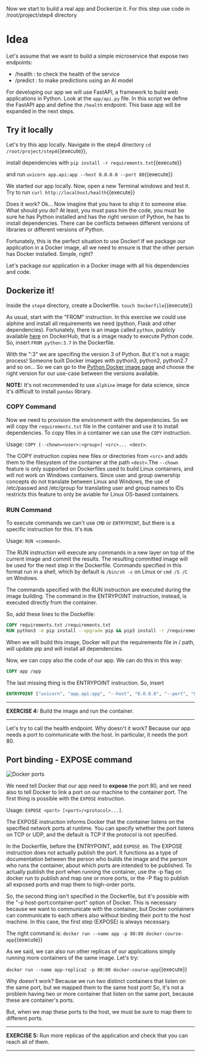 Now we start to build a real app and Dockerize it. For this step use code in /root/project/step4 directory

# Idea

Let's assume that we want to build a simple microservice that expose two endpoints:
- /health : to check the health of the service
- /predict : to make predictions using an AI model

For developing our app we will use FastAPI, a framework to build web applications in Python. Look at the `app/api.py` file. In this script we define the FastAPI app and define the `/health` endpoint. This base app will be expanded in the next steps.

## Try it locally

Let's try this app locally.
Navigate in the step4 directory `cd /root/project/step4`{{execute}},

install dependencies with `pip install -r requirements.txt`{{execute}}

and run `uvicorn app.api:app --host 0.0.0.0 --port 80`{{execute}}

We started our app locally. Now, open a new Terminal windows and test it. Try to run `curl http://localhost/health`{{execute}}

Does it work? Ok... Now imagine that you have to ship it to someone else. What should you do? At least, you must pass him the code, you must be sure he has Python installed and has the right version of Python, he has to install dependencies. There can be conflicts between different versions of libraries or different versions of Python. 

Fortunately, this is the perfect situation to use Docker! If we package our application in a Docker image, all we need to ensure is that the other person has Docker installed. Simple, right?

Let's package our application in a Docker image with all his dependencies and code.

## Dockerize it!

Inside the `step4` directory, create a Dockerfile. `touch Dockerfile`{{execute}}

As usual, start with the "FROM" instruction. In this exercise we could use alphine and install all requirements we need (python, Flask and other dependencies). Fortunately, there is an image called `python`, publicly available [here](https://hub.docker.com/_/python) on DockerHub, that is a image ready to execute Python code. So, insert `FROM python:3.7` in the Dockerfile. 

With the ":3" we are specifing the version 3 of Python. But it's not a magic process! Someone built Docker images with python3, python2, python2.7 and so on... So we can go to the [Python Docker image page](https://hub.docker.com/_/python) and choose the right version for our use-case between the versions available.

**NOTE:** It's not recommended to use `alphine` image for data science, since it's difficult to install `pandas` library.

### COPY Command

Now we need to provision the environment with the dependencies. So we will copy the `requirements.txt` file in the container and use it to install dependencies. To copy files in a container we can use the `COPY` instruction.

Usage: `COPY [--chown=<user>:<group>] <src>... <dest>`. 

The COPY instruction copies new files or directories from `<src>` and adds them to the filesystem of the container at the path `<dest>`.The `--chown` feature is only supported on Dockerfiles used to build Linux containers, and will not work on Windows containers. Since user and group ownership concepts do not translate between Linux and Windows, the use of /etc/passwd and /etc/group for translating user and group names to IDs restricts this feature to only be aviable for Linux OS-based containers.

### RUN Command

To execute commands we can't use `CMD` or `ENTRYPOINT`, but there is a specific instruction for this. It's `RUN`. 

Usage: `RUN <command>`.

The RUN instruction will execute any commands in a new layer on top of the current image and commit the results. The resulting committed image will be used for the next step in the Dockerfile. Commands specified in this format run in a shell, which by default is `/bin/sh -c` on Linux or `cmd /S /C` on Windows.

The commands specified with the RUN instruction are executed during the image building. The command in the ENTRYPOINT instruction, instead, is executed directly from the container.

So, add these lines to the Dockefile:
```Dockerfile
COPY requirements.txt /requirements.txt
RUN python3 -m pip install --upgrade pip && pip3 install -r /requirements.txt
```

When we will build this image, Docker will put the requirements file in / path, will update pip and will install all dependencies.

Now, we can copy also the code of our app. We can do this in this way: 
```Dockerfile
COPY app /app
```

The last missing thing is the ENTRYPOINT instruction. So, insert 
```Dockerfile
ENTRYPOINT ["uvicorn", "app.api:app", "--host", "0.0.0.0", "--port", "80"]
```

---

**EXERCISE 4:** Build the image and run the container.

---

Let's try to call the health endpoint. Why doesn't it work? Because our app needs a port to communicate with the host. In particular, it needs the port 80.

## Port binding - EXPOSE command

![Docker ports](https://raw.githubusercontent.com/dcc-sapienza/katacoda-scenarios/master/docker/part1/images/docker_ports.png)

We need tell Docker that our app need to **expose** the port 80, and we need also to tell Docker to link a port on our machine to the container port.
The first thing is possible with the `EXPOSE` instruction. 

Usage: `EXPOSE <port> [<port>/<protocol>...]`.

The EXPOSE instruction informs Docker that the container listens on the specified network ports at runtime. You can specify whether the port listens on TCP or UDP, and the default is TCP if the protocol is not specified.

In the Dockerfile, before the ENTRYPOINT, add `EXPOSE 80`. The EXPOSE instruction does not actually publish the port. It functions as a type of documentation between the person who builds the image and the person who runs the container, about which ports are intended to be published. To actually publish the port when running the container, use the -p flag on docker run to publish and map one or more ports, or the -P flag to publish all exposed ports and map them to high-order ports.

So, the second thing isn't specified in the Dockerfile, but it's possible with the "-p host-port:container-port" option of Docker.
This is necessary because we want to communicate with the container, but Docker containers can communicate to each others also without binding their port to the host machine. In this case, the first step (EXPOSE) is always necessary.

The right command is: `docker run --name app -p 80:80 docker-course-app`{{execute}}

As we said, we can also run other replicas of our applications simply running more containers of the same image. Let's try:

`docker run --name app-replica2 -p 80:80 docker-course-app`{{execute}}

Why doesn't work? Because we run two distinct containers that listen on the same port, but we mapped them to the same host port! So, it's not a problem having two or more container that listen on the same port, because these are container's ports. 

But, when we map these ports to the host, we must be sure to map them to different ports. 

---

**EXERCISE 5:** Run more replicas of the application and check that you can reach all of them.

---

